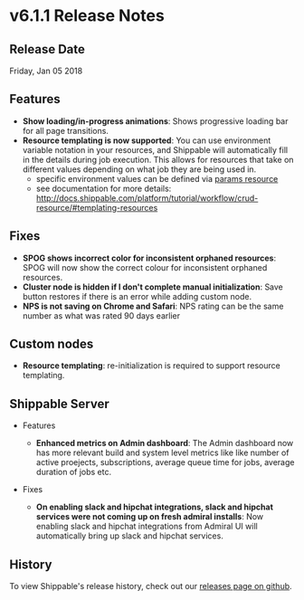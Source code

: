 # v6.1.1 Release Notes

## Release Date
Friday, Jan 05 2018

## Features
  - **Show loading/in-progress animations**: Shows progressive loading bar for all page transitions.
  - **Resource templating is now supported**: You can use environment variable notation in your resources, and Shippable will automatically fill in the details during job execution. This allows for resources that take on different values depending on what job they are being used in.
      - specific environment values can be defined via [params resource](http://docs.shippable.com/platform/workflow/resource/params/)
      - see documentation for more details: http://docs.shippable.com/platform/tutorial/workflow/crud-resource/#templating-resources

## Fixes
  - **SPOG shows incorrect color for inconsistent orphaned resources**: SPOG will now show the correct colour for inconsistent orphaned resources.
  - **Cluster node is hidden if I don't complete manual initialization**: Save button restores if there is an error while adding custom node.
  - **NPS is not saving on Chrome and Safari**: NPS rating can be the same number as what was rated 90 days earlier

## Custom nodes
  - **Resource templating**: re-initialization is required to support resource templating.

## Shippable Server

  - Features
    - **Enhanced metrics on Admin dashboard**: The Admin dashboard now has more relevant build and system level metrics like like number of active proejects, subscriptions, average queue time for jobs, average duration of jobs etc.
      
      
  - Fixes
    - **On enabling slack and hipchat integrations, slack and hipchat services were not coming up on fresh admiral installs**: Now enabling slack and hipchat integrations from Admiral UI will automatically bring up slack and hipchat services.

## History

To view Shippable's release history, check out our [releases page on github](https://github.com/Shippable/admiral/releases).
